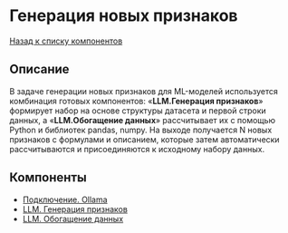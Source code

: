 # Генерация новых признаков

[Назад к списку компонентов](../README.md)

## Описание

В задаче генерации новых признаков для ML-моделей используется комбинация готовых компонентов: «**LLM.Генерация признаков**» формирует набор на основе структуры датасета и первой строки данных, а «**LLM.Обогащение данных**» рассчитывает их с помощью Python и библиотек pandas, numpy. На выходе получается N новых признаков с формулами и описанием, которые затем автоматически рассчитываются и присоединяются к исходному набору данных.

## Компоненты

* [Подключение. Ollama](./docs/connection-ollama.md)
* [LLM. Генерация признаков](./docs/llm-feature-generation.md)
* [LLM. Обогащение данных](./docs/llm-data-enrichment.md)